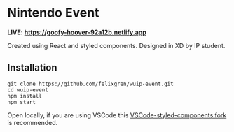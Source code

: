 # Nintendo Event

<strong> LIVE: https://goofy-hoover-92a12b.netlify.app </strong>

Created using React and styled components. Designed in XD by IP student.

## Installation

```
git clone https://github.com/felixgren/wuip-event.git
cd wuip-event
npm install
npm start
```

Open locally, if you are using VSCode this [VSCode-styled-components fork](https://marketplace.visualstudio.com/items?itemName=diegolincoln.vscode-styled-components) is recommended.
